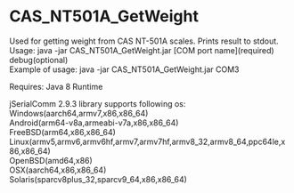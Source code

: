 # CAS_NT501A_GetWeight
Used for getting weight from CAS NT-501A scales. Prints result to stdout.\
Usage: java -jar CAS_NT501A_GetWeight.jar \[COM port name\](required) debug(optional)\
Example of usage: java -jar CAS_NT501A_GetWeight.jar COM3

Requires:
  Java 8 Runtime
  
  jSerialComm 2.9.3 library supports following os:\
    Windows(aarch64,armv7,x86,x86_64)\
    Android(arm64-v8a,armeabi-v7a,x86,x86_64)\
    FreeBSD(arm64,x86,x86_64)\
    Linux(armv5,armv6,armv6hf,armv7,armv7hf,armv8_32,armv8_64,ppc64le,x86,x86_64)\
    OpenBSD(amd64,x86)\
    OSX(aarch64,x86,x86_64)\
    Solaris(sparcv8plus_32,sparcv9_64,x86,x86_64)
    


